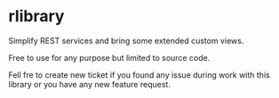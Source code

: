 # rlibrary
Simplify REST services and bring some extended custom views.

Free to use for any purpose but limited to source code.

Fell fre to create new ticket if you found any issue during work with this library or you have any new feature request.
